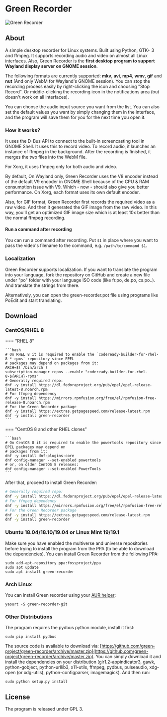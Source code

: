 # Green Recorder

![Green Recorder](https://i.ibb.co/b1831W0/Screenshot-from-2019-03-21-12-21-02.png)

## About

A simple desktop recorder for Linux systems. Built using Python, GTK+ 3 and ffmpeg. It supports recording audio and video on almost all Linux interfaces. Also, Green Recorder is the **first desktop program to support Wayland display server on GNOME session**.

The following formats are currently supported: **mkv**, **avi**, **mp4**, **wmv**, **gif** and **nut** (And only WebM for Wayland's GNOME session). You can stop the recording process easily by right-clicking the icon and choosing "Stop Record". Or middle-clicking the recording icon in the notifications area (but doesn't work on all interfaces).

You can choose the audio input source you want from the list. You can also set the default values you want by simply changing them in the interface, and the program will save them for you for the next time you open it.

### How it works?

It uses the D-Bus API to connect to the built-in screencasting tool in GNOME Shell. It uses this to record video. To record audio, it launches an instance of ffmpeg in the background. After the recording is finished, it merges the two files into the WebM file.

For Xorg, it uses ffmpeg only for both audio and video.

By default, On Wayland only, Green Recorder uses the V8 encoder instead of the default V9 encoder in GNOME Shell because of the CPU & RAM consumption issue with V9. Which - now - should also give you better performance. On Xorg, each format uses its own default encoder.

Also, for GIF format, Green Recorder first records the required video as a raw video. And then it generated the GIF image from the raw video. In this way, you'll get an optimized GIF image size which is at least 10x better than the normal ffmpeg recording.

#### Run a command after recording

You can run a command after recording. Put `$1` in place where you want to pass the video's 
filename to the command, e.g. `/path/to/command $1`.

### Localization

Green Recorder supports localization. If you want to translate the program into your language, fork the repository on GitHub and create a new file under "po" folder with your language ISO code (like fr.po, de.po, cs.po..). And translate the strings from there.

Alternatively, you can open the green-recorder.pot file using programs like PoEdit and start translating.

## Download

### CentOS/RHEL 8

=== "RHEL 8"

    ```bash
    # On RHEL 8 it is required to enable the `codeready-builder-for-rhel-8-*-rpms` repository since EPEL 
    # packages may depend on packages from it:
    ARCH=$( /bin/arch )
    subscription-manager repos --enable "codeready-builder-for-rhel-8-${ARCH}-rpms"
    # Generally required repo:
    dnf -y install https://dl.fedoraproject.org/pub/epel/epel-release-latest-8.noarch.rpm
    # For ffmpeg dependency
    dnf -y install https://mirrors.rpmfusion.org/free/el/rpmfusion-free-release-8.noarch.rpm
    # For the Green Recorder package
    dnf -y install https://extras.getpagespeed.com/release-latest.rpm    
    dnf -y install green-recorder
    ```



=== "CentOS 8 and other RHEL clones"

    ```bash
    # On CentOS 8 it is required to enable the powertools repository since EPEL packages may depend on 
    # packages from it:
    dnf -y install dnf-plugins-core
    dnf config-manager --set-enabled powertools
    # or, on older CentOS 8 releases:
    dnf config-manager --set-enabled PowerTools
    ```

After that, proceed to install Green Recorder:

```bash
# Generally required repo:
dnf -y install https://dl.fedoraproject.org/pub/epel/epel-release-latest-8.noarch.rpm
# For ffmpeg dependency
dnf -y install https://mirrors.rpmfusion.org/free/el/rpmfusion-free-release-8.noarch.rpm
# For the Green Recorder package
dnf -y install https://extras.getpagespeed.com/release-latest.rpm    
dnf -y install green-recorder
```

### Ubuntu 18.04/18.10/19.04 or Linux Mint 19/19.1

Make sure you have enabled the multiverse and universe repositories before trying to install the program from the PPA (to be able to download the dependencies). You can install Green Recorder from the following PPA:

    sudo add-apt-repository ppa:fossproject/ppa
    sudo apt update
    sudo apt install green-recorder

### Arch Linux

You can install Green recorder using your [AUR helper](https://wiki.archlinux.org/index.php/AUR_helpers):

    yaourt -S green-recorder-git

### Other Distributions

The program requires the pydbus python module, install it first:

    sudo pip install pydbus
    
The source code is available to download via: [https://github.com/green-project/green-recorder/archive/master.zip](https://github.com/green-project/green-recorder/archive/master.zip). You can simply download it and install the dependencies on your distribution (gir1.2-appindicator3, gawk, python-gobject, python-urllib3, x11-utils, ffmpeg, pydbus, pulseaudio, xdg-open (or xdg-utils), python-configparser, imagemagick). And then run: 

    sudo python setup.py install

## License

The program is released under GPL 3.
